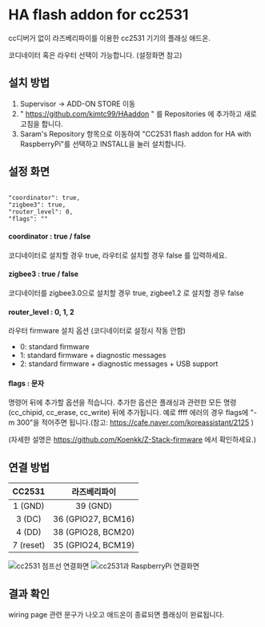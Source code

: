 # HA flash addon for cc2531
cc디버거 없이 라즈베리파이를 이용한 cc2531 기기의 플래싱 애드온.

코디네이터 혹은 라우터 선택이 가능합니다. (설정화면 참고)

## 설치 방법
1. Supervisor -> ADD-ON STORE 이동
2. " https://github.com/kimtc99/HAaddon " 를 Repositories 에 추가하고 새로 고침을 합니다.
3. Saram's Repository 항목으로 이동하여 "CC2531 flash addon for HA with RaspberryPi"를 선택하고 INSTALL을 눌러 설치합니다.

## 설정 화면
<pre><code>
"coordinator": true,
"zigbee3": true,
"router_level": 0,
"flags": ""
</code></pre>

#### coordinator : true / false
코디네이터로 설치할 경우 true, 라우터로 설치할 경우 false 를 입력하세요.
#### zigbee3 : true / false
코디네이터를 zigbee3.0으로 설치할 경우 true, zigbee1.2 로 설치할 경우 false
#### router_level : 0, 1, 2
라우터 firmware 설치 옵션 (코디네이터로 설정시 작동 안함)
* 0: standard firmware
* 1: standard firmware + diagnostic messages
* 2: standard firmware + diagnostic messages + USB support
#### flags : 문자
명령어 뒤에 추가할 옵션을 적습니다. 추가한 옵션은 플래싱과 관련한 모든 명령(cc_chipid, cc_erase, cc_write) 뒤에 추가됩니다.
예로 ffff 에러의 경우 flags에 "-m 300"을 적어주면 됩니다.(참고: https://cafe.naver.com/koreassistant/2125 )

(자세한 설명은 https://github.com/Koenkk/Z-Stack-firmware 에서 확인하세요.)

## 연결 방법
|CC2531|라즈베리파이|
|:---:|:---:|
|1 (GND)|39 (GND)|
|3 (DC)|36 (GPIO27, BCM16)|
|4 (DD)|38 (GPIO28, BCM20)|
|7 (reset)|35 (GPIO24, BCM19)|

![cc2531 점프선 연결화면](https://github.com/kimtc99/HAaddon/blob/master/img/cc2531-1.jpg)
![cc2531과 RaspberryPi 연결화면](https://github.com/kimtc99/HAaddon/blob/master/img/cc2531-2.jpg)

## 결과 확인
wiring page 관련 문구가 나오고 애드온이 종료되면 플래싱이 완료됩니다.
